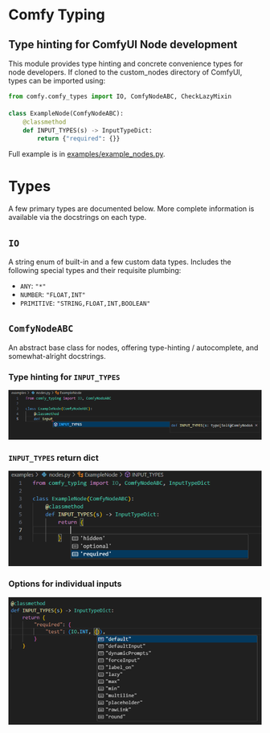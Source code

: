 # Comfy Typing
## Type hinting for ComfyUI Node development

This module provides type hinting and concrete convenience types for node developers.
If cloned to the custom_nodes directory of ComfyUI, types can be imported using:

```python
from comfy.comfy_types import IO, ComfyNodeABC, CheckLazyMixin

class ExampleNode(ComfyNodeABC):
    @classmethod
    def INPUT_TYPES(s) -> InputTypeDict:
        return {"required": {}}
```

Full example is in [examples/example_nodes.py](examples/example_nodes.py).

# Types
A few primary types are documented below.  More complete information is available via the docstrings on each type.

## `IO`

A string enum of built-in and a few custom data types.  Includes the following special types and their requisite plumbing:

- `ANY`: `"*"`
- `NUMBER`: `"FLOAT,INT"`
- `PRIMITIVE`: `"STRING,FLOAT,INT,BOOLEAN"`

## `ComfyNodeABC`

An abstract base class for nodes, offering type-hinting / autocomplete, and somewhat-alright docstrings.

### Type hinting for `INPUT_TYPES`

![INPUT_TYPES auto-completion in Visual Studio Code](examples/input_types.png)

### `INPUT_TYPES` return dict

![INPUT_TYPES return value type hinting in Visual Studio Code](examples/required_hint.png)

### Options for individual inputs

![INPUT_TYPES return value option auto-completion in Visual Studio Code](examples/input_options.png)
